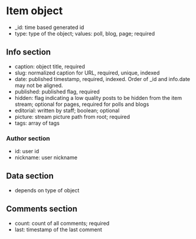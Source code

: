 # Item object
* _id: time based generated id 
* type: type of the object; values: poll, blog, page; required

## Info section
* caption: object title, required
* slug: normalized caption for URL, required, unique, indexed
* date: published timestamp, required, indexed. Order of _id and info.date may not be aligned.
* published: published flag, required
* hidden: flag indicating a low quality posts to be hidden from the item stream; optional for pages, required for polls and blogs
* editorial: written by staff; boolean; optional 
* picture: stream picture path from root; required
* tags: array of tags

### Author section
* id: user id
* nickname: user nickname

## Data section
* depends on type of object

## Comments section
* count: count of all comments; required
* last: timestamp of the last comment
